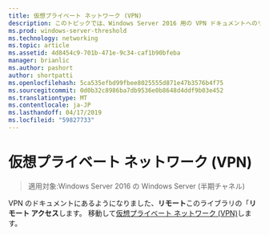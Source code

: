 ```yaml
---
title: 仮想プライベート ネットワーク (VPN)
description: このトピックでは、Windows Server 2016 用の VPN ドキュメントへのリンクを提供します。
ms.prod: windows-server-threshold
ms.technology: networking
ms.topic: article
ms.assetid: 4d8454c9-701b-471e-9c34-caf1b90bfeba
manager: brianlic
ms.author: pashort
author: shortpatti
ms.openlocfilehash: 5ca535efbd99fbee8025555d871e47b3576b4f75
ms.sourcegitcommit: 0d0b32c8986ba7db9536e0b8648d4ddf9b03e452
ms.translationtype: MT
ms.contentlocale: ja-JP
ms.lasthandoff: 04/17/2019
ms.locfileid: "59827733"
---
```

# <a name="virtual-private-networking-vpn"></a>仮想プライベート ネットワーク (VPN)

>適用対象:Windows Server 2016 の Windows Server (半期チャネル)

VPN のドキュメントにあるようになりました、**リモート**このライブラリの「**リモート アクセス**します。 移動して[仮想プライベート ネットワーク (VPN)](https://docs.microsoft.com/windows-server/remote/remote-access/vpn/vpn-top)します。


